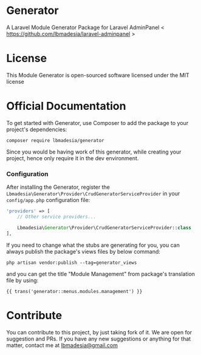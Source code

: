 # Generator
A Laravel Module Generator Package for Laravel AdminPanel &lt; https://github.com/lbmadesia/laravel-adminpanel &gt;

# License
This Module Generator is open-sourced software licensed under the MIT license

# Official Documentation
To get started with Generator, use Composer to add the package to your project's dependencies:

`composer require lbmadesia/generator`

Since you would be having work of this generator, while creating your project, hence only require it in the dev environment.

### Configuration

After installing the Generator, register the `Lbmadesia\Generator\Provider\CrudGeneratorServiceProvider` in your `config/app.php` configuration file:

```php
'providers' => [
    // Other service providers...

    Lbmadesia\Generator\Provider\CrudGeneratorServiceProvider::class
],
```

If you need to change what the stubs are generating for you, you can always publish the package's views files by below command:
```
php artisan vendor:publish --tag=generator_views
```

and you can get the title "Module Management" from package's translation file by using:

```
{{ trans('generator::menus.modules.management') }}
```


# Contribute
You can contribute to this project, by just taking fork of it. We are open for suggestion and PRs. If you have any new suggestions or anything for that matter, contact me at lbmadesia@gmail.com


